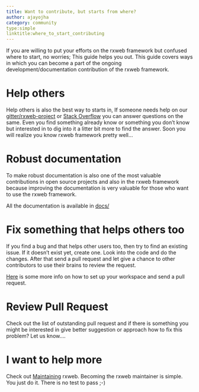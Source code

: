 ```yaml
---
title: Want to contribute, but starts from where?
author: ajayojha
category: community
type:simple
linktitle:where_to_start_contributing
---
```

If you are willing to put your efforts on the rxweb framework but confused where to start, no worries; This guide helps you out. This guide covers ways in which you can become a part of the ongoing development/documentation contribution of the rxweb framework.

# Help others
Help others is also the best way to starts in, If someone needs help on our <a href="https://gitter.im/rxweb-project" target="_blank">gitter/rxweb-project</a> or <a href="https://stackoverflow.com/search?q=rxweb" target="_blank">Stack Overflow</a> you can answer questions on the same. Even you find something already know or something you don’t know but interested in to dig into it a litter bit more to find the answer. Soon you will realize you know rxweb framework pretty well…

# Robust documentation
To make robust documentation is also one of the most valuable contributions in open source projects and also in the rxweb framework because improving the documentation is very valuable for those who want to use the rxweb framework.

All the documentation is available in <a href="https://github.com/rxweb/rxweb/tree/master/docs" target="_blank">docs/</a>

# Fix something that helps others too
If you find a bug and that helps other users too, then try to find an existing issue. If it doesn’t exist yet, create one. Look into the code and do the changes. After that send a pull request and let give a chance to other contributors to use their brains to review the request.

<a href="/community/contributing#sendingapullrequest">Here</a> is some more info on how to set up your workspace and send a pull request.

# Review Pull Request
Check out the list of outstanding pull request and if there is something you might be interested in give better suggestion or approach how to fix this problem? Let us know….

# I want to help more
Check out <a href="/community/maintaining">Maintaining</a> rxweb. Becoming the rxweb maintainer is simple. You just do it. There is no test to pass ;-)

